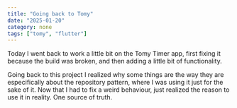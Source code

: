 ```yaml
---
title: "Going back to Tomy"
date: "2025-01-20"
category: none
tags: ["tomy", "flutter"]
---
```


Today I went back to work a little bit on the Tomy Timer app, first fixing it
because the build was broken, and then adding a little bit of functionality.

Going back to this project I realized why some things are the way they are
especifically about the repository pattern, where I was using it just for the
sake of it. Now that I had to fix a weird behaviour, just realized the 
reason to use it in reality. One source of truth.